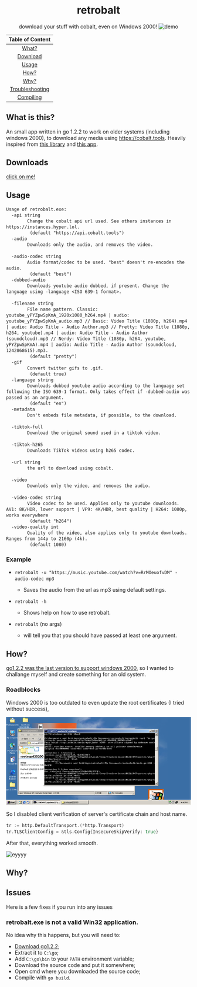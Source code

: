 <div align="center">

# retrobalt
download your stuff with cobalt, even on Windows 2000!
![demo](img/vmware_MSk05kRIlB.gif)

|    **Table of Content**    |
|:--------------------------:|
|   [What?](#what-is-this)   |
|   [Download](#downloads)   |
|       [Usage](#usage)      |
|        [How?](#how)        |
|        [Why?](#why)        |
| [Troubleshooting](#issues) |
|    [Compiling](#issues)    |

</div>

## What is this?
An small app written in go 1.2.2 to work on older systems (including windows 2000), to download any media using https://cobalt.tools. Heavily inspired from [this library](https://github.com/lostdusty/gobalt) and [this app](https://github.com/lostdusty/cobalt).

## Downloads
[click on me!](https://github.com/lostdusty/retrobalt/releases/latest)

## Usage
```
Usage of retrobalt.exe:
  -api string
        Change the cobalt api url used. See others instances in https://instances.hyper.lol.
         (default "https://api.cobalt.tools")
  -audio
        Downloads only the audio, and removes the video.

  -audio-codec string
        Audio format/codec to be used. "best" doesn't re-encodes the audio.
         (default "best")
  -dubbed-audio
        Downloads youtube audio dubbed, if present. Change the language using -language <ISO 639-1 format>.

  -filename string
        File name pattern. Classic: youtube_yPYZpwSpKmA_1920x1080_h264.mp4 | audio: youtube_yPYZpwSpKmA_audio.mp3 // Basic: Video Title (1080p, h264).mp4 | audio: Audio Title - Audio Author.mp3 // Pretty: Video Title (1080p, h264, youtube).mp4 | audio: Audio Title - Audio Author (soundcloud).mp3 // Nerdy: Video Title (1080p, h264, youtube, yPYZpwSpKmA).mp4 | audio: Audio Title - Audio Author (soundcloud, 1242868615).mp3.
         (default "pretty")
  -gif
        Convert twitter gifs to .gif.
         (default true)
  -language string
        Downloads dubbed youtube audio according to the language set following the ISO 639-1 format. Only takes effect if -dubbed-audio was passed as an argument.
         (default "en")
  -metadata
        Don't embeds file metadata, if possible, to the download.

  -tiktok-full
        Download the original sound used in a tiktok video.

  -tiktok-h265
        Downloads TikTok videos using h265 codec.

  -url string
        the url to download using cobalt.

  -video
        Downlods only the video, and removes the audio.

  -video-codec string
        Video codec to be used. Applies only to youtube downloads. AV1: 8K/HDR, lower support | VP9: 4K/HDR, best quality | H264: 1080p, works everywhere       
         (default "h264")
  -video-quality int
        Quality of the video, also applies only to youtube downloads. Ranges from 144p to 2160p (4k).
         (default 1080)
```

### Example
- `retrobalt -u "https://music.youtube.com/watch?v=RrMOeuofvDM" -audio-codec mp3`
  - Saves the audio from the url as mp3 using default settings.

- `retrobalt -h`
  - Shows help on how to use retrobalt.

- `retrobalt` (no args)
  - will tell you that you should have passed at least one argument.

## How?
[go1.2.2 was the last version to support windows 2000](https://go.dev/doc/go1.3#win2000), so I wanted to challange myself and create something for an old system.

### Roadblocks
Windows 2000 is too outdated to even update the root certificates (I tried without success), 

![road](img/roadblock.webp)

So I disabled client verification of server's certificate chain and host name.

```go
tr := http.DefaultTransport.(*http.Transport)
tr.TLSClientConfig = &tls.Config{InsecureSkipVerify: true}
```

After that, everything worked smooth.

![eyyyy](img/worked%20=\).webp)

## Why?

## Issues
Here is a few fixes if you run into any issues
### retrobalt.exe is not a valid Win32 application.
No idea why this happens, but you will need to:
- [Download go1.2.2](https://go.dev/dl/go1.2.2.windows-386.zip);
- Extract it to `C:\go`;
- Add `C:\go\bin` to your `PATH` environment variable;
- Download the source code and put it somewhere;
- Open cmd where you downloaded the source code;
- Compile with `go build`.